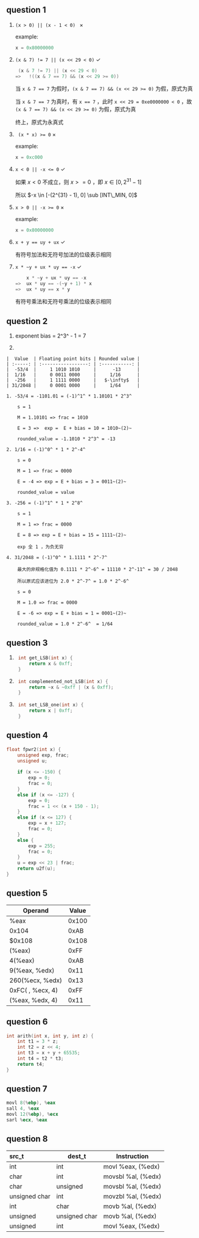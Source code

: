question 1
----------
1.  `(x > 0) || (x - 1 < 0) `  $\times$ 

    example:  
    
    ```c
    x = 0x80000000
    ```
    
2. `(x & 7) != 7 || (x << 29 < 0)`  $\checkmark$

   ```c
   	(x & 7 != 7) || (x << 29 < 0)
   => 	!((x & 7 == 7) && (x << 29 >= 0))
   ```

   当 `x & 7 == 7` 为假时，`(x & 7 == 7) && (x << 29 >= 0)` 为假，原式为真

   当 `x & 7 == 7` 为真时，有 `x == 7` ，此时 `x << 29 = 0xe0000000 < 0`  ，故 `(x & 7 == 7) && (x << 29 >= 0)` 为假，原式为真

   终上，原式为永真式

3. `  (x * x) >= 0 ` $\times$

    example:  

    ```c
    x = 0xc000
    ```

4. `x < 0 || -x <= 0`  $\checkmark$ 

    如果 $x < 0$ 不成立，则 $x >= 0$ ，即 $x \in [0, 2^{31} - 1]$ 

    所以 $-x \in [-(2^{31} - 1), 0] \sub [INT\_MIN, 0]$ 

5. `x > 0 || -x >= 0`  $\times$ 

    example: 

    ```c
    x = 0x80000000
    ```

6. `x + y == uy + ux`   $\checkmark$  

    有符号加法和无符号加法的位级表示相同

7. ` x * ~y + ux * uy == -x ` $\checkmark$ 

    ```c
    	x * ~y + ux * uy == -x
    =>	ux * uy == -(~y + 1) * x
    =>	ux * uy == x * y
    ```

    有符号乘法和无符号乘法的位级表示相同

    

## question 2

1.  exponent bias = 2^3^ - 1 = 7​

2.  

    |  Value  | Floating point bits | Rounded value |
    | :-----: | :-----------------: | :-----------: |
    |  -53/4  |     1 1010 1010     |      -13      |
    |  1/16   |     0 0011 0000     |     1/16      |
    |  -256   |     1 1111 0000     |   $-\infty$   |
    | 31/2048 |     0 0001 0000     |     1/64      |

    1. -53/4 = -1101.01 = (-1)^1^ * 1.10101 * 2^3^ 

        s = 1

        M = 1.10101 => frac = 1010

        E = 3 =>  exp =  E + bias = 10 = 1010~(2)~ 

        rounded_value = -1.1010 * 2^3^ = -13

    2. 1/16 = (-1)^0^ * 1 * 2^-4^ 

        s = 0

        M = 1 => frac = 0000

        E = -4 => exp = E + bias = 3 = 0011~(2)~

        rounded_value = value

    3. -256 = (-1)^1^ * 1 * 2^8^ 

        s = 1

        M = 1 => frac = 0000

        E = 8 => exp = E + bias = 15 = 1111~(2)~ 

        exp 全 1 ，为负无穷

    4. 31/2048 = (-1)^0^ * 1.1111 * 2^-7^ 

        最大的非规格化值为 0.1111 * 2^-6^ = 11110 * 2^-11^ = 30 / 2048

        所以原式应该进位为 2.0 * 2^-7^ = 1.0 * 2^-6^ 

        s = 0

        M = 1.0 => frac = 0000
        
        E = -6 => exp = E + bias = 1 = 0001~(2)~
        
        rounded_value = 1.0 * 2^-6^  = 1/64
        
        

## question 3

1. ```c
    int get_LSB(int x) {
        return x & 0xff;
    }
    ```

2. ```c
    int complemented_not_LSB(int x) {
        return ~x & ~0xff | (x & 0xff);
    }
    ```

3. ```c
    int set_LSB_one(int x) {
        return x | 0xff;
    }
    ```



## question 4

``` c
float fpwr2(int x) {
    unsigned exp, frac;
    unsigned u;
    
    if (x <= -150) {
        exp = 0;
        frac = 0;
    }
    else if (x <= -127) {
        exp = 0;
        frac = 1 << (x + 150 - 1);
    }
    else if (x <= 127) {
        exp = x + 127;
        frac = 0;
    }
    else {
        exp = 255;
        frac = 0;
    }
    u = exp << 23 | frac;
    return u2f(u);
}
```



## question 5

| Operand          | Value |
| ---------------- | ----- |
| %eax             | 0x100 |
| 0x104            | 0xAB  |
| $0x108           | 0x108 |
| (%eax)           | 0xFF  |
| 4(%eax)          | 0xAB  |
| 9(%eax, %edx)    | 0x11  |
| 260(%ecx, %edx)  | 0x13  |
| 0xFC( , %ecx, 4) | 0xFF  |
| (%eax, %edx, 4)  | 0x11  |



## question 6

```c
int arith(int x, int y, int z) {
    int t1 = 3 * z;
    int t2 = z << 4;
    int t3 = x + y + 65535;
    int t4 = t2 * t3;
    return t4;
}
```



## question 7

```asm
movl 8(%ebp), %eax
sall 4, %eax
movl 12(%ebp), %ecx
sarl %ecx, %eax
```



## question 8

| src_t         | dest_t        | Instruction        |
| :------------ | ------------- | ------------------ |
| int           | int           | movl %eax, (%edx)  |
| char          | int           | movsbl %al, (%edx) |
| char          | unsigned      | movsbl %al, (%edx) |
| unsigned char | int           | movzbl %al, (%edx) |
| int           | char          | movb %al, (%edx)   |
| unsigned      | unsigned char | movb %al, (%edx)   |
| unsigned      | int           | movl %eax, (%edx)  |

